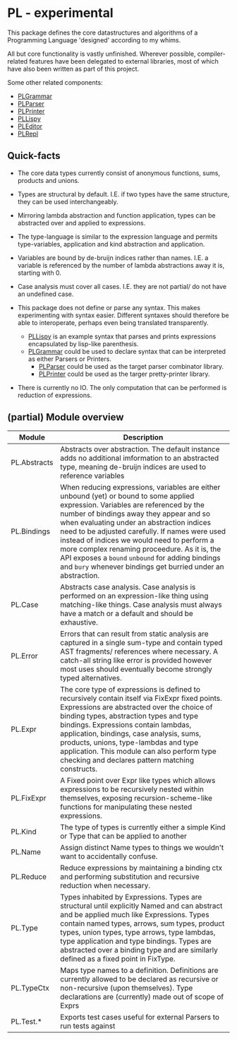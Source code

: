 # PL - experimental

This package defines the core datastructures and algorithms of a Programming
Language 'designed' according to my whims.

All but core functionality is vastly unfinished. Wherever possible,
compiler-related features have been delegated to external libraries, most of
which have also been written as part of this project.

Some other related components:
- [PLGrammar](https://github.com/syallop/PLGrammar)
- [PLParser](https://github.com/syallop/PLParser)
- [PLPrinter](https://github.com/syallop/PLPrinter)
- [PLLispy](https://github.com/syallop/PLLispy)
- [PLEditor](https://github.com/syallop/PLEditor)
- [PLRepl](https://github.com/syallop/PLRepl)

## Quick-facts

- The core data types currently consist of anonymous functions, sums, products and
  unions.

- Types are structural by default. I.E. if two types have the same structure,
  they can be used interchangeably.

- Mirroring lambda abstraction and function application, types can
  be abstracted over and applied to expressions.

- The type-language is similar to the expression language and permits
  type-variables, application and kind abstraction and application. 

- Variables are bound by de-bruijn indices rather than names. I.E. a variable is
  referenced by the number of lambda abstractions away it is, starting with 0.

- Case analysis must cover all cases. I.E. they are not partial/ do not have
  an undefined case.

- This package does not define or parse any syntax. This makes experimenting
  with syntax easier. Different syntaxes should therefore be able to
  interoperate, perhaps even being translated transparently.  
  - [PLLispy](https://github.com/syallop/PLLispy) is an example syntax that parses and prints expressions
    encapsulated by lisp-like parenthesis. 
  - [PLGrammar](https://github.com/syallop/PLGrammar) could be used to declare syntax that can be interpreted as
    either Parsers or Printers.
    - [PLParser](https://github.com/syallop/PLParser) could be used as the target parser combinator library.
    - [PLPrinter](https://github.com/syallop/PLPrinter) could be used as the targer pretty-printer library.
  
- There is currently no IO. The only computation that can be performed is
  reduction of expressions.

## (partial) Module overview

| Module        | Description |
| ------------- | ----------- |
| PL.Abstracts  | Abstracts over abstraction. The default instance adds no additional imformation to an abstracted type, meaning de-bruijn indices are used to reference variables |
| PL.Bindings   | When reducing expressions, variables are either unbound (yet) or bound to some applied expression. Variables are referenced by the number of bindings away they appear and so when evaluating under an abstraction indices need to be adjusted carefully. If names were used instead of indices we would need to perform a more complex renaming proceedure. As it is, the API exposes a `bound` `unbound` for adding bindings and `bury` whenever bindings get burried under an abstraction. | 
| PL.Case       | Abstracts case analysis. Case analysis is performed on an expression-like thing using matching-like things. Case analysis must always have a match or a default and should be exhaustive. |
| PL.Error      | Errors that can result from static analysis are captured in a single sum-type and contain typed AST fragments/ references where necessary. A catch-all string like error is provided however most uses should eventually become strongly typed alternatives. |
| PL.Expr       | The core type of expressions is defined to recursively contain itself via FixExpr fixed points. Expressions are abstracted over the choice of binding types, abstraction types and type bindings. Expressions contain lambdas, application, bindings, case analysis, sums, products, unions, type-lambdas and type application. This module can also perform type checking and declares pattern matching constructs. | 
| PL.FixExpr    | A Fixed point over Expr like types which allows expressions to be recursively nested within themselves, exposing recursion-scheme-like functions for manipulating these nested expressions. |
| PL.Kind       | The type of types is currently either a simple Kind or Type that can be applied to another |
| PL.Name       | Assign distinct Name types to things we wouldn't want to accidentally confuse. |
| PL.Reduce     | Reduce expressions by maintaining a binding ctx and performing substitution and recursive reduction when necessary. |
| PL.Type       | Types inhabited by Expressions. Types are structural until explicitly Named and can abstract and be applied much like Expressions. Types contain named types, arrows, sum types, product types, union types, type arrows, type lambdas, type application and type bindings. Types are abstracted over a binding type and are similarly defined as a fixed point in FixType. |
| PL.TypeCtx    | Maps type names to a definition. Definitions are currently allowed to be declared as recursive or non-recursive (upon themselves). Type declarations are (currently) made out of scope of Exprs |
| PL.Test.\*    | Exports test cases useful for external Parsers to run tests against |

